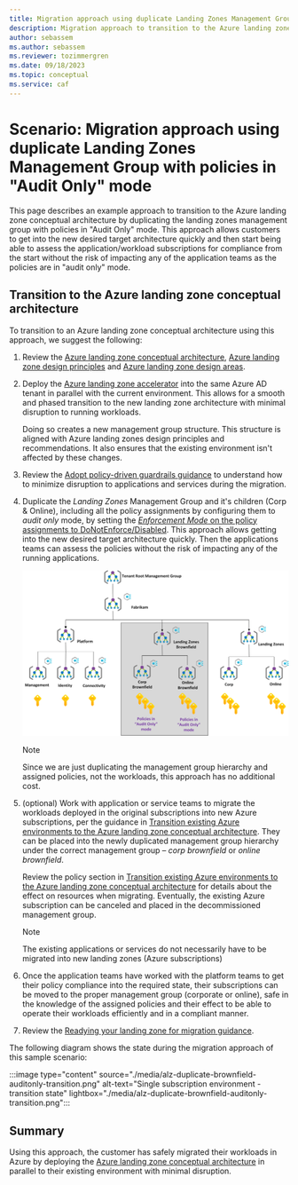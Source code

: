 ```yaml
---
title: Migration approach using duplicate Landing Zones Management Group with policies in “Audit Only” mode
description: Migration approach to transition to the Azure landing zone conceptual architecture by duplicating the landing zones management group with policies in “Audit Only” mode
author: sebassem
ms.author: sebassem
ms.reviewer: tozimmergren
ms.date: 09/18/2023
ms.topic: conceptual
ms.service: caf
---
```


<!-- docutune:casing resourceType resourceTypes resourceId resourceIds -->

# Scenario: Migration approach using duplicate Landing Zones Management Group with policies in "Audit Only" mode

This page describes an example approach to transition to the Azure landing zone conceptual architecture by duplicating the landing zones management group with policies in "Audit Only" mode. This approach allows customers to get into the new desired target architecture quickly and then start being able to assess the application/workload subscriptions for compliance from the start without the risk of impacting any of the application teams as the policies are in "audit only" mode.

## Transition to the Azure landing zone conceptual architecture

To transition to an Azure landing zone conceptual architecture using this approach, we suggest the following:

1. Review the [Azure landing zone conceptual architecture](./index.md), [Azure landing zone design principles](./design-principles.md) and [Azure landing zone design areas](./design-areas.md).

2. Deploy the [Azure landing zone accelerator](/azure/architecture/landing-zones/landing-zone-deploy#platform) into the same Azure AD tenant in parallel with the current environment. This allows for a smooth and phased transition to the new landing zone architecture with minimal disruption to running workloads.

   Doing so creates a new management group structure. This structure is aligned with Azure landing zones design principles and recommendations. It also ensures that the existing environment isn't affected by these changes.

3. Review the [Adopt policy-driven guardrails guidance](../enterprise-scale/dine-guidance.md) to understand how to minimize disruption to applications and services during the migration.

4. Duplicate the _Landing Zones_ Management Group and it's children (Corp & Online), including all the policy assignments by configuring them to _audit only_ mode, by setting the [_Enforcement Mode_ on the policy assignments to DoNotEnforce/Disabled](/azure/governance/policy/concepts/assignment-structure#enforcement-mode). This approach allows getting into the new desired target architecture quickly. Then the applications teams can assess the policies without the risk of impacting any of the running applications.

    ![Duplicate brownfield landing zones with audit only policies](./media/alz-duplicate-brownfield-auditonly.png)

   > [!NOTE]
   > Since we are just duplicating the management group hierarchy and assigned policies, not the workloads, this approach has no additional cost.

5. (optional) Work with application or service teams to migrate the workloads deployed in the original subscriptions into new Azure subscriptions, per the guidance in [Transition existing Azure environments to the Azure landing zone conceptual architecture](./../enterprise-scale/transition.md#moving-resources-in-azure). They can be placed into the newly duplicated management group hierarchy under the correct management group – _corp brownfield_ or _online brownfield_.

   Review the policy section in [Transition existing Azure environments to the Azure landing zone conceptual architecture](./../enterprise-scale/transition.md#policy) for details about the effect on resources when migrating. Eventually, the existing Azure subscription can be canceled and placed in the decommissioned management group.

   > [!NOTE]
   > The existing applications or services do not necessarily have to be migrated into new landing zones (Azure subscriptions)

6. Once the application teams have worked with the platform teams to get their policy compliance into the required state, their subscriptions can be moved to the proper management group (corporate or online), safe in the knowledge of the assigned policies and their effect to be able to operate their workloads efficiently and in a compliant manner.

7. Review the [Readying your landing zone for migration guidance](../.././migrate/azure-migration-guide/ready-alz.md).

The following diagram shows the state during the migration approach of this sample scenario:

:::image type="content" source="./media/alz-duplicate-brownfield-auditonly-transition.png" alt-text="Single subscription environment - transition state" lightbox="./media/alz-duplicate-brownfield-auditonly-transition.png":::

## Summary

Using this approach, the customer has safely migrated their workloads in Azure by deploying the [Azure landing zone conceptual architecture](./index.md#azure-landing-zone-architecture) in parallel to their existing environment with minimal disruption.
